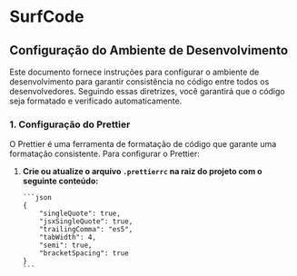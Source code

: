 # SurfCode

## Configuração do Ambiente de Desenvolvimento

Este documento fornece instruções para configurar o ambiente de desenvolvimento para garantir consistência no código entre todos os desenvolvedores. Seguindo essas diretrizes, você garantirá que o código seja formatado e verificado automaticamente.

### 1. Configuração do Prettier

O Prettier é uma ferramenta de formatação de código que garante uma formatação consistente. Para configurar o Prettier:

1.  **Crie ou atualize o arquivo `.prettierrc` na raiz do projeto com o seguinte conteúdo:**

        ```json
        {
            "singleQuote": true,
            "jsxSingleQuote": true,
            "trailingComma": "es5",
            "tabWidth": 4,
            "semi": true,
            "bracketSpacing": true
        }
        ```
